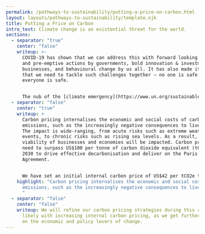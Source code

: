 ```yaml
---
permalink: /pathways-to-sustainability/putting-a-price-on-carbon.html
layout: layouts/pathways-to-sustainability/template.njk
title: Putting a Price on Carbon
intro_text: Climate change is an existential threat for the world.
sections:
  - separator: "true"
    center: "false"
    writeup: >-
      COVID-19 has shown that we can address this with forward looking policies
      and pre-emptive actions by governments, bold innovation & investment by
      businesses, and behavioural change by us all. It has also made it clear
      that we need to tackle such challenges together — no one is safe until
      everyone is safe.


      The nub of the [climate emergency](https://www.un.org/sustainabledevelopment/climate-change/) is the externalisation of the future costs of carbon emissions. This is further clouded by the long lag between actions and results, the tragedy of horizons.
  - separator: "false"
    center: "true"
    writeup: >
      Carbon pricing internalises the economic and social costs of carbon
      emissions, such as the increasingly negative consequences to liveability.
      The impact is wide-ranging, from acute risks such as extreme weather
      events, to chronic risks such as rising sea levels. As a result, the
      viability of businesses and economies will be impacted. Carbon prices may
      need to surpass US$100 per tonne of carbon dioxide equivalent (tCO2e) by
      2030 to drive effective decarbonisation and deliver on the Paris
      Agreement.


      We have set an initial internal carbon price of US$42 per tCO2e to inform our investment decisions. A portion of our long term incentives will be aligned with our 10-year carbon targets.
    highlight: "Carbon pricing internalises the economic and social costs of carbon
      emissions, such as the increasingly negative consequences to liveability.
      "
  - separator: "false"
    center: "false"
    writeup: We will refine our carbon pricing strategies during this coming decade,
      likely with increasing internal carbon pricing, as we get further clarity
      on the economic and policy levers of change.
---
```


